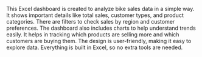 This Excel dashboard is created to analyze bike sales data in a simple way. It shows important details like total sales, customer types, and product categories. There are filters to check sales by region and customer preferences. The dashboard also includes charts to help understand trends easily. It helps in tracking which products are selling more and which customers are buying them. The design is user-friendly, making it easy to explore data. Everything is built in Excel, so no extra tools are needed.
